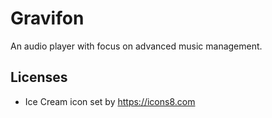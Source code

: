 # Gravifon

An audio player with focus on advanced music management.

## Licenses
* Ice Cream icon set by https://icons8.com
